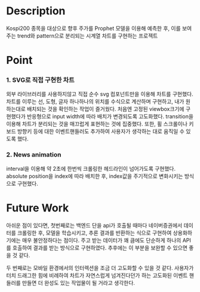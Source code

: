 # Description

Kospi200 종목을 대상으로 향후 주가를 Prophet 모델을 이용해 예측한 후, 이를 보여주는 trend와 pattern으로 분리되는 시계열 차트를 구현하는 프로젝트

# Point

### 1. SVG로 직접 구현한 차트

외부 라이브러리를 사용하지않고 직접 순수 svg 컴포넌트만을 이용해 차트를 구현했다. 차트를 이루는 선, 도형, 글자 하나하나의 위치를 수식으로 계산하며 구현하고, 내가 원하는대로 배치되는 것을 확인하는 작업이 즐거웠다. 처음엔 고정된 viewbox크기에 구현했다가 반응형으로 input width에 따라 배치가 변경되도록 고도화했다. transition을 이용해 차트가 분리되는 것을 매끄럽게 표현하는 것에 집중했다. 또한, 휠 스크롤이나 키보드 방향키 등에 대한 이벤트핸들러도 추가하여 사용자가 생각하는 대로 움직일 수 있도록 했다.

### 2. News animation

interval을 이용해 약 2초에 한번씩 크롤링한 헤드라인이 넘어가도록 구현했다. absolute position을 index에 따라 배치한 후, index값을 주기적으로 변화시키는 방식으로 구현했다.

# Future Work

아쉬운 점이 있다면, 첫번째로는 백엔드 단을 api가 호출될 때마다 네이버증권에서 데이터를 크롤링한 후, 모델을 학습시키고, 추론 결과를 반환하는 식으로 구현하여 상용화하기에는 매우 불안정하다는 점이다. 주고 받는 데이터가 꽤 큼에도 단순하게 하나의 API를 호출하여 결과를 받는 방식으로 구현하였다. 추후에는 이 부분을 보완할 수 있으면 좋을 것 같다.

두 번째로는 모바일 환경에서의 인터렉션을 조금 더 고도화할 수 있을 것 같다. 사용자가 터치 드래그한 힘에 비례하여 차트가 자연스럽게 넘겨진다던가 하는 고도화된 이벤트 핸들러를 만들면 더 완성도 있는 작업물이 될 거라고 생각한다.
